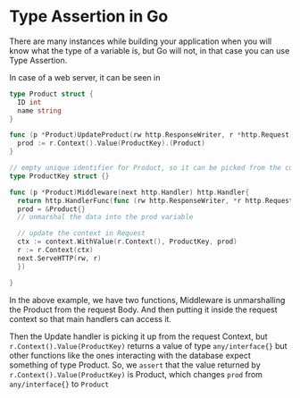 # Type Assertion in Go

There are many instances while building your application when you will know what the type of a variable is, but Go will not, in that case you can use Type Assertion.

In case of a web server, it can be seen in

```go
type Product struct {
  ID int
  name string
}

func (p *Product)UpdateProduct(rw http.ResponseWriter, r *http.Request){
  prod := r.Context().Value(ProductKey).(Product)
}

// empty unique identifier for Product, so it can be picked from the context
type ProductKey struct {}

func (p *Product)Middleware(next http.Handler) http.Handler{
  return http.HandlerFunc(func (rw http.ResponseWriter, *r http.Request){
  prod = &Product{}
  // unmarshal the data into the prod variable

  // update the context in Request
  ctx := context.WithValue(r.Context(), ProductKey, prod)
  r := r.Context(ctx)
  next.ServeHTTP(rw, r)
  })

}
```

In the above example, we have two functions, Middleware is unmarshalling the Product from the request Body. And then putting it inside the request context so that main handlers can access it.

Then the Update handler is picking it up from the request Context, but `r.Context().Value(ProductKey)` returns a value of type `any/interface{}` but other functions like the ones interacting with the database expect something of type Product. So, we `assert` that the value returned by `r.Context().Value(ProductKey)` is Product, which changes `prod` from `any/interface{}` to `Product`
